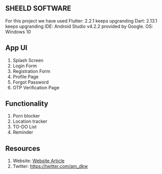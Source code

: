 ##  SHEELD SOFTWARE
For this project we have used 
Flutter: 2.2.1 keeps upgranding
Dart: 2.13.1 keeps upgranding
IDE: Android Studio v4.2.2 provided by Google. 
OS: Windows 10


## App UI
1. Splash Screen
2. Login Form
3. Registration Form
4. Profile Page
5. Forgot Password
6. OTP Verification Page

## Functionality
1. Porn blocker
2. Location tracker
3. TO-DO List
4. Reminder


  
## Resources
1. Website: [Website Article](https://sheeld.net/)
2. Twitter: https://twitter.com/am_dkw
